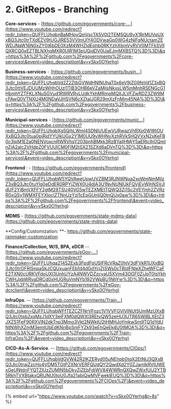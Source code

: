 # 2. GitRepos - Branching

**Core-services** - [https://github.com/egovernments/core-...](https://www.youtube.com/redirect?redir_token=QUFFLUhqbnBaMHpyQmVscTA5V0l2TEM5QU9vX1RrMUVqUXxBQ3Jtc0trTXdEZV9tUGJlRE53VVlmUlY4ODVwaGp0WG4zNjFqNUctamZEWDJNaW16N0xZY0t6bDE0XzM4WHZldEphb0RKYzhXbmVyRVV0MTFkSVllQXRCQ0xEZTBLNXhqMXR0UlR1M3pUQjdDV0lJaEJmMXBSTQ%3D%3D\&q=https%3A%2F%2Fgithub.com%2Fegovernments%2Fcore-services\&event=video_description\&v=vSkx0OYerhg) 

**Business-services** - [https://github.com/egovernments/busin...](https://www.youtube.com/redirect?redir_token=QUFFLUhqbVd2Z2ZtbGVWdHNlNUhaT0x6eV9jZG9feVd1Z3xBQ3Jtc0ttVEJDUUMzWHhOUzl1TlB3OHB6eVZaMjlsNkxsLW5mMnhRSENGcG1HbmhYZTFKLXNuSGVud1RWRVRyLUdkYkhMRmpMQXJLVFZwRDZ3ZW9McFAwQ0VTNXU4M0NDaVJHSVN6cXZtalJGR29mXzFnMm45NA%3D%3D\&q=https%3A%2F%2Fgithub.com%2Fegovernments%2Fbusiness-services\&event=video_description\&v=vSkx0OYerhg) 

**Municipal-services** - [https://github.com/egovernments/munic...](https://www.youtube.com/redirect?redir_token=QUFFLUhqbXg5QjhLWmI4SDNlUUEwVURwazVhRXo0WWtOUXxBQ3Jtc0tua0piRjdYYUlkUGx2Y1M0UU9vWHNyXzhRVk5HQVVxN2xKeFB0c3lpM1E2a0NENVoxcnRWRVhsY203bnhBMkk3RzBYallHMjY5aERtclhOQmtnZjA2alc2VHdpZ0FVUUlCM0FIM2tSX21SZXd6aDVnTQ%3D%3D\&q=https%3A%2F%2Fgithub.com%2Fegovernments%2Fmunicipal-services\&event=video_description\&v=vSkx0OYerhg) 

**Frontend** : - [https://github.com/egovernments/frontend](https://www.youtube.com/redirect?redir_token=QUFFLUhqbW5YQVAweUpwUVZBM3RJNWNua2xoWmNmMjIzZ3xBQ3Jtc0tuYlg0eDdER0RPYjZWX0U4dlA3U1NvNUNlUkFQVjEyWjhNSVJldUF2YjBmVXFFY2gtM29TSU40VG5wTEZXMEtTQWQ3Zi1Sc2VEYmh2ZVRzR0xQSy1WMXFEYXloclZTNnUzYzl1cEpGUnliQ0tnQUx0aw%3D%3D\&q=https%3A%2F%2Fgithub.com%2Fegovernments%2Ffrontend\&event=video_description\&v=vSkx0OYerhg) 

**MDMS** - [https://github.com/egovernments/state-mdms-data](https://github.com/egovernments/state-mdms-data)

**Config/Customization: **- [https://github.com/egovernments/state-rainmaker-customization ](https://github.com/egovernments/state-rainmaker-customization)

**Finance/Collection, W/S, BPA, eDCR** -- [https://github.com/egovernments/eGov-...](https://www.youtube.com/redirect?redir_token=QUFFLUhqa214S2Exb3FpdFpUSlFRcVRaZ0hjV3dFVkR1UXxBQ3Jtc0trOFRISnpaSkJCQUxuanFEb1d4dGdYcjZtSWs0cTBIdFNleXZheWFCaFE2TXN0cURKVFdoUXl3UnhUYzA4NWVDZzcyaU5XVm43OGF0ZjJpT0tsYkhCWHJxbWRvaDRCd0xHUGRuVmNYb192VWpBU1NhYw%3D%3D\&q=https%3A%2F%2Fgithub.com%2Fegovernments%2FeGov-dcrclient\&event=video_description\&v=vSkx0OYerhg) 

**InfraOps**. -- [https://github.com/egovernments/Train...](https://www.youtube.com/redirect?redir_token=QUFFLUhqbWFfTEZCZFNrVFozc1V1VVFGVlVlNUt5UmMzUXxBQ3Jtc0tsb2xqMzJ1dXY3ejFXM0dQWXl3REtvQW5zeHU3UTR6SWlBLXEtZ3JXZS1FeF90RXVlN2dkTnp3Mmo3Vkt2NWktU2tHMHJoYmkwSm9TQ1dYdUNtNWhXZmM3emtUbEdKNnBpSmFYZk93eEhQeEk4U0tMOA%3D%3D\&q=https%3A%2F%2Fgithub.com%2Fegovernments%2FTrain-InfraOps%2F\&event=video_description\&v=vSkx0OYerhg) 

**CICD-As-A-Service**. -- [https://github.com/egovernments/CIOps/](https://www.youtube.com/redirect?redir_token=QUFFLUhqbVdGVW42R2lKZERyd05uNEhpb0tqX2EtNlJ3QXxBQ3Jtc0trajZzcHo4VDM5TGtPZXNrVERFQUdQY2QwdXd2Y0ZJamlkRVlUWExGeUNtdnFYQTZlUzZUMlN5bDkyZjZEbFdiWV84WWRnQXQwZWxfUlJ2YTB5RkhTVXBtakxQRlJNU0toU0Jfa21abjQwMVFweklEUQ%3D%3D\&q=https%3A%2F%2Fgithub.com%2Fegovernments%2FCIOps%2F\&event=video_description\&v=vSkx0OYerhg)

{% embed url="https://www.youtube.com/watch?v=vSkx0OYerhg&t=8s" %}


